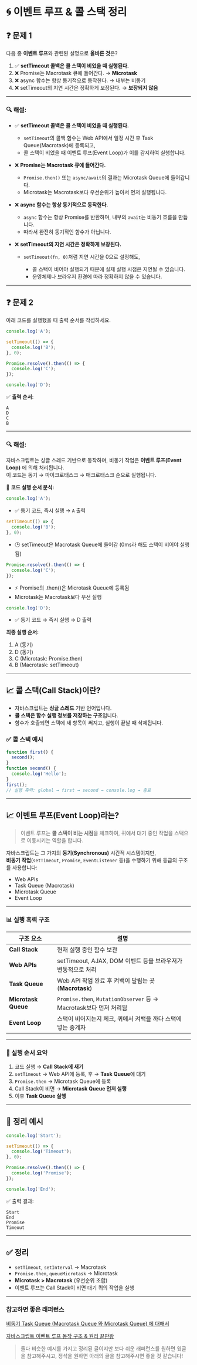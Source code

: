 # 🌀 이벤트 루프 & 콜 스택 정리

## ❓ 문제 1

다음 중 **이벤트 루프**와 관련된 설명으로 **올바른 것**은?

1. ✅ **setTimeout 콜백은 콜 스택이 비었을 때 실행된다.**
2. ❌ Promise는 Macrotask 큐에 들어간다. → **Microtask**
3. ❌ async 함수는 항상 동기적으로 동작한다. → 내부는 비동기
4. ❌ setTimeout의 지연 시간은 정확하게 보장된다. → **보장되지 않음**

---

### 🔍 해설:

- ✅ **setTimeout 콜백은 콜 스택이 비었을 때 실행된다.**

  - `setTimeout`의 콜백 함수는 Web API에서 일정 시간 후 Task Queue(Macrotask)에 등록되고,
  - 콜 스택이 비었을 때 이벤트 루프(Event Loop)가 이를 감지하여 실행합니다.

- ❌ **Promise는 Macrotask 큐에 들어간다.**

  - `Promise.then()` 또는 `async/await`의 결과는 Microtask Queue에 들어갑니다.
  - Microtask는 Macrotask보다 우선순위가 높아서 먼저 실행됩니다.

- ❌ **async 함수는 항상 동기적으로 동작한다.**

  - `async` 함수는 항상 Promise를 반환하며, 내부의 `await`는 비동기 흐름을 만듭니다.
  - 따라서 완전히 동기적인 함수가 아닙니다.

- ❌ **setTimeout의 지연 시간은 정확하게 보장된다.**

  - `setTimeout(fn, 0)`처럼 지연 시간을 0으로 설정해도,

    - 콜 스택이 비어야 실행되기 때문에 실제 실행 시점은 지연될 수 있습니다.
    - 운영체제나 브라우저 환경에 따라 정확하지 않을 수 있습니다.

---

## ❓ 문제 2

아래 코드를 실행했을 때 출력 순서를 작성하세요.

```javascript
console.log('A');

setTimeout(() => {
  console.log('B');
}, 0);

Promise.resolve().then(() => {
  console.log('C');
});

console.log('D');
```

✅ **출력 순서**:

```
A
D
C
B
```

---

### 🔍 해설:

자바스크립트는 싱글 스레드 기반으로 동작하며, 비동기 작업은 **이벤트 루프(Event Loop)** 에 의해 처리됩니다.<br/>
이 코드는 동기 → 마이크로태스크 → 매크로태스크 순으로 실행됩니다.

📘 **코드 실행 순서 분석:**

```javascript
console.log('A');
```

- ✅ 동기 코드, 즉시 실행 → `A` 출력

```javascript
setTimeout(() => {
  console.log('B');
}, 0);
```

- 🕒 setTimeout은 Macrotask Queue에 들어감 (0ms라 해도 스택이 비어야 실행됨)

```javascript
Promise.resolve().then(() => {
  console.log('C');
});
```

- ⚡ Promise의 .then()은 Microtask Queue에 등록됨
- Microtask는 Macrotask보다 우선 실행

```javascript
console.log('D');
```

- ✅ 동기 코드 → 즉시 실행 → D 출력

**최종 실행 순서:**

1. A (동기)
2. D (동기)
3. C (Microtask: Promise.then)
4. B (Macrotask: setTimeout)

---

## 📈 콜 스택(Call Stack)이란?

- 자바스크립트는 **싱글 스레드** 기반 언어입니다.
- **콜 스택은 함수 실행 정보를 저장하는 구조**입니다.
- 함수가 호출되면 스택에 새 항목이 써지고, 실행이 끝날 때 삭제됩니다.

### ✅ 콜 스택 예시

```javascript
function first() {
  second();
}
function second() {
  console.log('Hello');
}
first();
// 실행 흑력: global → first → second → console.log → 종료
```

---

## 📈 이벤트 루프(Event Loop)라는?

> 이벤트 루프는 **콜 스택이 비는 시점**을 체크하여, 퀴에서 대기 중인 작업을 스택으로 이동시키는 역할을 합니다.

자바스크립트는 그 가지의 **동기(Synchronous)** 시간적 시스템이지만,  
**비동기 작업**(`setTimeout`, `Promise`, `EventListener` 등)을 수행하기 위해 등급의 구조를 사용합니다:

- Web APIs
- Task Queue (Macrotask)
- Microtask Queue
- Event Loop

---

### 📊 실행 흑력 구조

| 구조 요소           | 설명                                                              |
| ------------------- | ----------------------------------------------------------------- |
| **Call Stack**      | 현재 실행 중인 함수 보관                                          |
| **Web APIs**        | setTimeout, AJAX, DOM 이벤트 등을 브라우저가 변동적으로 처리      |
| **Task Queue**      | Web API 작업 완료 후 켜백이 달립는 곳 (**Macrotask**)             |
| **Microtask Queue** | `Promise.then`, `MutationObserver` 등 → Macrotask보다 먼저 처리됨 |
| **Event Loop**      | 스택이 비어지는지 체크, 퀴에서 켜백을 까다 스택에 넣는 중계자     |

---

### 🧠 실행 순서 요약

1. 코드 실행 → **Call Stack에 새기**
2. `setTimeout` → Web API에 등록, 후 → **Task Queue**에 대기
3. `Promise.then` → Microtask Queue에 등록
4. Call Stack이 비면 → **Microtask Queue 먼저 실행**
5. 이후 **Task Queue 실행**

---

## 🥮 정리 예시

```javascript
console.log('Start');

setTimeout(() => {
  console.log('Timeout');
}, 0);

Promise.resolve().then(() => {
  console.log('Promise');
});

console.log('End');
```

✅ 출력 결과:

```
Start
End
Promise
Timeout
```

---

## ✅ 정리

- `setTimeout`, `setInterval` → Macrotask
- `Promise.then`, `queueMicrotask` → Microtask
- **Microtask > Macrotask** (우선순위 조합)
- 이벤트 루프는 Call Stack이 비면 대기 퀴의 작업을 실행

---

### 참고하면 좋은 래퍼런스

[비동기 Task Queue (Macrotask Queue 와 Microtask Queue) 에 대해서](https://velog.io/@onedanbee/%EB%B9%84%EB%8F%99%EA%B8%B0-Task-Queue-Macrotask-Queue-%EC%99%80-Microtask-Queue-%EC%97%90-%EB%8C%80%ED%95%B4%EC%84%9C)

[자바스크립트 이벤트 루프 동작 구조 & 원리 끝판왕](https://inpa.tistory.com/entry/%F0%9F%94%84-%EC%9E%90%EB%B0%94%EC%8A%A4%ED%81%AC%EB%A6%BD%ED%8A%B8-%EC%9D%B4%EB%B2%A4%ED%8A%B8-%EB%A3%A8%ED%94%84-%EA%B5%AC%EC%A1%B0-%EB%8F%99%EC%9E%91-%EC%9B%90%EB%A6%AC)

> 둘다 비슷한 예시를 가지고 정리된 글이지만 보다 쉬운 래퍼런스를 원하면 윗글을 참고해주시고, 정석을 원하면 아래의 글을 참고해주시면 좋을 것 같습니다!
